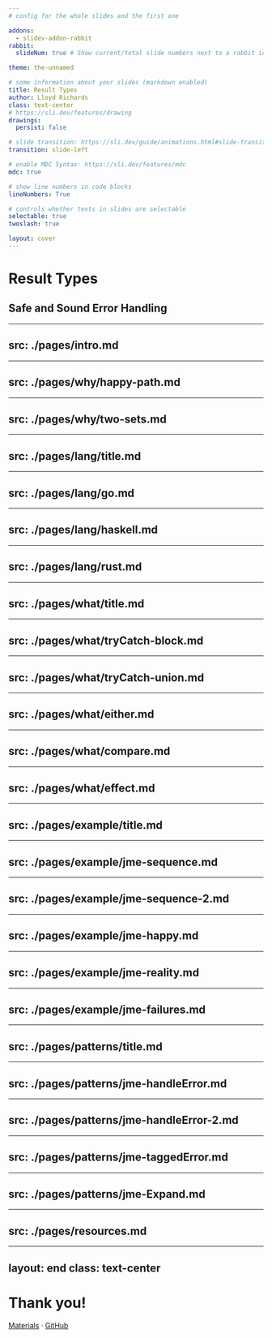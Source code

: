 ```yaml
---
# config for the whole slides and the first one

addons:
  - slidev-addon-rabbit
rabbit:
  slideNum: true # Show current/total slide numbers next to a rabbit icon

theme: the-unnamed

# some information about your slides (markdown enabled)
title: Result Types
author: Lloyd Richards
class: text-center
# https://sli.dev/features/drawing
drawings:
  persist: false

# slide transition: https://sli.dev/guide/animations.html#slide-transitions
transition: slide-left

# enable MDC Syntax: https://sli.dev/features/mdc
mdc: true

# show line numbers in code blocks
lineNumbers: True

# controls whether texts in slides are selectable
selectable: true
twoslash: true

layout: cover
---
```


# Result Types
## Safe and Sound Error Handling

<!--
The last comment block of each slide will be treated as slide notes. It will be visible and editable in Presenter Mode along with the slide. [Read more in the docs](https://sli.dev/guide/syntax.html#notes)
-->

---
src: ./pages/intro.md
---

---
src: ./pages/why/happy-path.md
---

---
src: ./pages/why/two-sets.md
---

---
src: ./pages/lang/title.md
---

---
src: ./pages/lang/go.md
---

---
src: ./pages/lang/haskell.md
---

---
src: ./pages/lang/rust.md
---

---
src: ./pages/what/title.md
---

---
src: ./pages/what/tryCatch-block.md
---

---
src: ./pages/what/tryCatch-union.md
---

---
src: ./pages/what/either.md
---

---
src: ./pages/what/compare.md
---

---
src: ./pages/what/effect.md
---

---
src: ./pages/example/title.md
---

---
src: ./pages/example/jme-sequence.md
---

---
src: ./pages/example/jme-sequence-2.md
---

---
src: ./pages/example/jme-happy.md
---

---
src: ./pages/example/jme-reality.md
---

---
src: ./pages/example/jme-failures.md
---

---
src: ./pages/patterns/title.md
---

---
src: ./pages/patterns/jme-handleError.md
---

---
src: ./pages/patterns/jme-handleError-2.md
---

---
src: ./pages/patterns/jme-taggedError.md
---

---
src: ./pages/patterns/jme-Expand.md
---

---
src: ./pages/resources.md
---

---
layout: end
class: text-center
---

# Thank you!

[Materials](https://sli.dev) · [GitHub](https://github.com/lloydrichards)
<PoweredBySlidev mt-10 />
